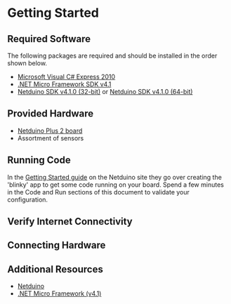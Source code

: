 # Getting Started

## Required Software

The following packages are required and should be installed in the order shown below.

- [Microsoft Visual C# Express 2010](http://www.visualstudio.com/downloads/download-visual-studio-vs#d-csharp-2010-express)
- [.NET Micro Framework SDK v4.1](http://www.netduino.com/downloads/MicroFrameworkSDK_NETMF42_QFE2.msi)
- [Netduino SDK v4.1.0 (32-bit)](http://www.netduino.com/downloads/netduinosdk_32bit_NETMF42.exe) or [Netduino SDK v4.1.0 (64-bit)](http://www.netduino.com/downloads/netduinosdk_64bit_NETMF42.exe)

## Provided Hardware

- [Netduino Plus 2 board](http://www.netduino.com/netduinoplus2/specs.htm)
- Assortment of sensors

## Running Code

In the [Getting Started guide](http://www.netduino.com/downloads/gettingstarted.pdf) on the Netduino site they go over creating the 'blinky' app to get some code running on your board.  Spend a few minutes in the Code and Run sections of this document to validate your configuration.

## Verify Internet Connectivity



## Connecting Hardware




## Additional Resources

- [Netduino](www.netduino.com)
- [.NET Micro Framework (v4.1)](http://msdn.microsoft.com/en-us/library/ee436350.aspx)